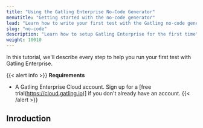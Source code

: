 ```yaml
---
title: "Using the Gatling Enterprise No-Code Generator"
menutitle: "Getting started with the no-code generator"
lead: "Learn how to write your first test with the Gatling no-code generator"
slug: "no-code"
description: "Learn how to setup Gatling Enterprise for the first time"
weight: 10010
---
```


In this tutorial, we'll describe every step to help you run your first test with Gatling Enterprise.

{{< alert info >}}
**Requirements**
* A Gatling Enterprise Cloud account. Sign up for a [free trial(https://cloud.gatling.io)] if you don't already have an account.
{{< /alert >}}

## Inroduction


##